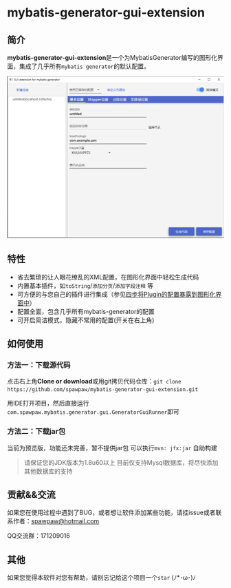 # mybatis-generator-gui-extension

## 简介
**mybatis-generator-gui-extension**是一个为MybatisGenerator编写的图形化界面，集成了几乎所有`mybatis generator`的默认配置。

![示例图片](./wiki/images/main_window.png)
## 特性
- 省去繁琐的让人眼花缭乱的XML配置，在图形化界面中轻松生成代码
- 内置基本插件，如`toString`/`添加分页`/`添加字段注释` 等
- 可方便的与您自己的插件进行集成（参见[四步将Plugin的配置暴露到图形化界面中](./wiki/IntegrationOfYourPlugin.md)）
- 配置全面，包含几乎所有mybatis-generator的配置
- 可开启简洁模式，隐藏不常用的配置(开关在右上角)

## 如何使用
### 方法一：下载源代码
点击右上角**Clone or download**或用git拷贝代码仓库：`git clone https://github.com/spawpaw/mybatis-generator-gui-extension.git`

用IDE打开项目，然后直接运行`com.spawpaw.mybatis.generator.gui.GeneratorGuiRunner`即可


### 方法二：下载jar包
当前为预览版，功能还未完善，暂不提供jar包
可以执行`mvn: jfx:jar` 自助构建

> 请保证您的JDK版本为1.8u60以上
> 目前仅支持Mysql数据库，将尽快添加其他数据库的支持


## 贡献&&交流

如果您在使用过程中遇到了BUG，或者想让软件添加某些功能，请挂issue或者联系作者：<spawpaw@hotmail.com>

QQ交流群：171209016

## 其他
如果您觉得本软件对您有帮助，请别忘记给这个项目一个`star`   (ﾉ*･ω･)ﾉ
